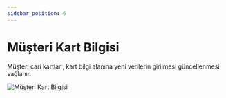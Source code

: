 ```yaml
---
sidebar_position: 6
---
```


# Müşteri Kart Bilgisi

Müşteri cari kartları, kart bilgi alanına yeni verilerin girilmesi güncellenmesi sağlanır.

![Müşteri Kart Bilgisi](/img/moduller/musteri-kart-bilgisi.png)
